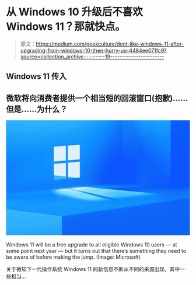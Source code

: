 # 从 Windows 10 升级后不喜欢 Windows 11？那就快点。

> 原文：<https://medium.com/geekculture/dont-like-windows-11-after-upgrading-from-windows-10-then-hurry-up-4484ee071fc9?source=collection_archive---------19----------------------->

## Windows 11 传入

## 微软将向消费者提供一个相当短的回滚窗口(抱歉)……但是……为什么？

![](img/0eb94bc10a61b36234982ede9c8d8f85.png)

Windows 11 will be a free upgrade to all eligible Windows 10 users — at some point next year — but it turns out that there’s something they need to be aware of before making the jump. (Image: Microsoft)

关于微软下一代操作系统 Windows 11 的新信息不断从不同的来源出现，其中一些相当…
